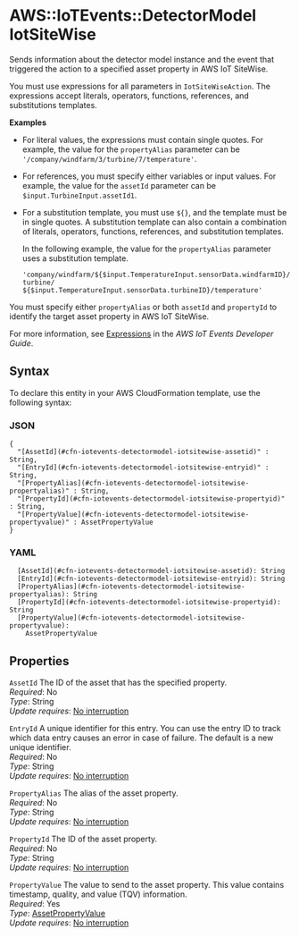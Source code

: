 # AWS::IoTEvents::DetectorModel IotSiteWise<a name="aws-properties-iotevents-detectormodel-iotsitewise"></a>

Sends information about the detector model instance and the event that triggered the action to a specified asset property in AWS IoT SiteWise\.

You must use expressions for all parameters in `IotSiteWiseAction`\. The expressions accept literals, operators, functions, references, and substitutions templates\.

**Examples**
+ For literal values, the expressions must contain single quotes\. For example, the value for the `propertyAlias` parameter can be `'/company/windfarm/3/turbine/7/temperature'`\.
+ For references, you must specify either variables or input values\. For example, the value for the `assetId` parameter can be `$input.TurbineInput.assetId1`\.
+ For a substitution template, you must use `${}`, and the template must be in single quotes\. A substitution template can also contain a combination of literals, operators, functions, references, and substitution templates\.

  In the following example, the value for the `propertyAlias` parameter uses a substitution template\. 

   `'company/windfarm/${$input.TemperatureInput.sensorData.windfarmID}/turbine/ ${$input.TemperatureInput.sensorData.turbineID}/temperature'` 

You must specify either `propertyAlias` or both `assetId` and `propertyId` to identify the target asset property in AWS IoT SiteWise\.

For more information, see [Expressions](https://docs.aws.amazon.com/iotevents/latest/developerguide/iotevents-expressions.html) in the *AWS IoT Events Developer Guide*\.

## Syntax<a name="aws-properties-iotevents-detectormodel-iotsitewise-syntax"></a>

To declare this entity in your AWS CloudFormation template, use the following syntax:

### JSON<a name="aws-properties-iotevents-detectormodel-iotsitewise-syntax.json"></a>

```
{
  "[AssetId](#cfn-iotevents-detectormodel-iotsitewise-assetid)" : String,
  "[EntryId](#cfn-iotevents-detectormodel-iotsitewise-entryid)" : String,
  "[PropertyAlias](#cfn-iotevents-detectormodel-iotsitewise-propertyalias)" : String,
  "[PropertyId](#cfn-iotevents-detectormodel-iotsitewise-propertyid)" : String,
  "[PropertyValue](#cfn-iotevents-detectormodel-iotsitewise-propertyvalue)" : AssetPropertyValue
}
```

### YAML<a name="aws-properties-iotevents-detectormodel-iotsitewise-syntax.yaml"></a>

```
  [AssetId](#cfn-iotevents-detectormodel-iotsitewise-assetid): String
  [EntryId](#cfn-iotevents-detectormodel-iotsitewise-entryid): String
  [PropertyAlias](#cfn-iotevents-detectormodel-iotsitewise-propertyalias): String
  [PropertyId](#cfn-iotevents-detectormodel-iotsitewise-propertyid): String
  [PropertyValue](#cfn-iotevents-detectormodel-iotsitewise-propertyvalue): 
    AssetPropertyValue
```

## Properties<a name="aws-properties-iotevents-detectormodel-iotsitewise-properties"></a>

`AssetId`  <a name="cfn-iotevents-detectormodel-iotsitewise-assetid"></a>
The ID of the asset that has the specified property\.  
*Required*: No  
*Type*: String  
*Update requires*: [No interruption](https://docs.aws.amazon.com/AWSCloudFormation/latest/UserGuide/using-cfn-updating-stacks-update-behaviors.html#update-no-interrupt)

`EntryId`  <a name="cfn-iotevents-detectormodel-iotsitewise-entryid"></a>
A unique identifier for this entry\. You can use the entry ID to track which data entry causes an error in case of failure\. The default is a new unique identifier\.  
*Required*: No  
*Type*: String  
*Update requires*: [No interruption](https://docs.aws.amazon.com/AWSCloudFormation/latest/UserGuide/using-cfn-updating-stacks-update-behaviors.html#update-no-interrupt)

`PropertyAlias`  <a name="cfn-iotevents-detectormodel-iotsitewise-propertyalias"></a>
The alias of the asset property\.  
*Required*: No  
*Type*: String  
*Update requires*: [No interruption](https://docs.aws.amazon.com/AWSCloudFormation/latest/UserGuide/using-cfn-updating-stacks-update-behaviors.html#update-no-interrupt)

`PropertyId`  <a name="cfn-iotevents-detectormodel-iotsitewise-propertyid"></a>
The ID of the asset property\.  
*Required*: No  
*Type*: String  
*Update requires*: [No interruption](https://docs.aws.amazon.com/AWSCloudFormation/latest/UserGuide/using-cfn-updating-stacks-update-behaviors.html#update-no-interrupt)

`PropertyValue`  <a name="cfn-iotevents-detectormodel-iotsitewise-propertyvalue"></a>
The value to send to the asset property\. This value contains timestamp, quality, and value \(TQV\) information\.   
*Required*: Yes  
*Type*: [AssetPropertyValue](aws-properties-iotevents-detectormodel-assetpropertyvalue.md)  
*Update requires*: [No interruption](https://docs.aws.amazon.com/AWSCloudFormation/latest/UserGuide/using-cfn-updating-stacks-update-behaviors.html#update-no-interrupt)